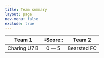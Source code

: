 ```yaml
---
title: Team summary
layout: page
nav-menu: false
exclude: true
---
```




|    Team 1    |  ::Score::  |   Team 2    |
|:------------:|:-----------:|:-----------:|
| Charing U7 B | 0 &mdash; 5 | Bearsted FC |

 <br /><br /><br />